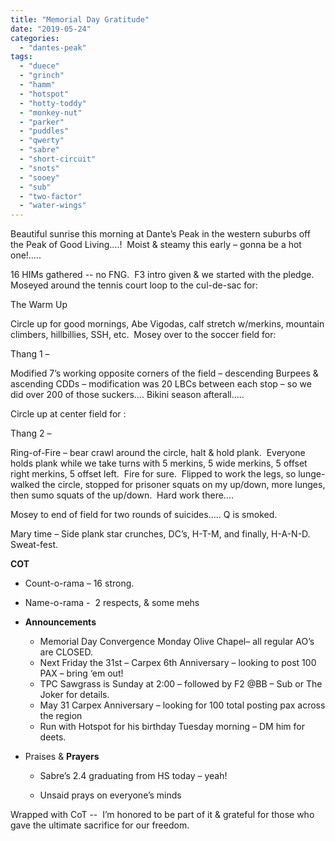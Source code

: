 ```yaml
---
title: "Memorial Day Gratitude"
date: "2019-05-24"
categories: 
  - "dantes-peak"
tags: 
  - "duece"
  - "grinch"
  - "hamm"
  - "hotspot"
  - "hotty-toddy"
  - "monkey-nut"
  - "parker"
  - "puddles"
  - "qwerty"
  - "sabre"
  - "short-circuit"
  - "snots"
  - "sooey"
  - "sub"
  - "two-factor"
  - "water-wings"
---
```


Beautiful sunrise this morning at Dante’s Peak in the western suburbs off the Peak of Good Living….!  Moist & steamy this early – gonna be a hot one!…..

16 HIMs gathered -- no FNG.  F3 intro given & we started with the pledge.  Moseyed around the tennis court loop to the cul-de-sac for:

The Warm Up

Circle up for good mornings, Abe Vigodas, calf stretch w/merkins, mountain climbers, hillbillies, SSH, etc.  Mosey over to the soccer field for:

Thang 1 –

Modified 7’s working opposite corners of the field – descending Burpees & ascending CDDs – modification was 20 LBCs between each stop – so we did over 200 of those suckers…. Bikini season afterall…..

Circle up at center field for :

Thang 2 –

Ring-of-Fire – bear crawl around the circle, halt & hold plank.  Everyone holds plank while we take turns with 5 merkins, 5 wide merkins, 5 offset right merkins, 5 offset left.  Fire for sure.  Flipped to work the legs, so lunge-walked the circle, stopped for prisoner squats on my up/down, more lunges, then sumo squats of the up/down.  Hard work there….

Mosey to end of field for two rounds of suicides….. Q is smoked.

Mary time – Side plank star crunches, DC’s, H-T-M, and finally, H-A-N-D.  Sweat-fest.

**COT**

- Count-o-rama – 16 strong.
- Name-o-rama -  2 respects, & some mehs
- **Announcements**
    - Memorial Day Convergence Monday Olive Chapel– all regular AO’s are CLOSED.
    - Next Friday the 31st – Carpex 6th Anniversary – looking to post 100 PAX – bring ‘em out!
    - TPC Sawgrass is Sunday at 2:00 – followed by F2 @BB – Sub or The Joker for details.
    - May 31 Carpex Anniversary – looking for 100 total posting pax across the region
    - Run with Hotspot for his birthday Tuesday morning – DM him for deets.
- Praises & **Prayers**
    
    - Sabre’s 2.4 graduating from HS today – yeah!
    
    - Unsaid prays on everyone’s minds

Wrapped with CoT --  I’m honored to be part of it & grateful for those who gave the ultimate sacrifice for our freedom.
